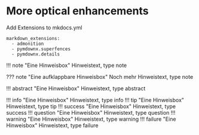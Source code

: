 # More optical enhancements

Add Extensions to mkdocs.yml
```
markdown_extensions:
  - admonition
  - pymdownx.superfences
  - pymdownx.details
```

!!! note "Eine Hinweisbox"
    Hinweistext, type note

??? note "Eine aufklappbare Hinweisbox"
    Noch mehr Hinweistext, type note

!!! abstract "Eine Hinweisbox"
    Hinweistext, type abstract

!!! info "Eine Hinweisbox"
    Hinweistext, type info
!!! tip "Eine Hinweisbox"
    Hinweistext, type tip
!!! success "Eine Hinweisbox"
    Hinweistext, type success
!!! question "Eine Hinweisbox"
    Hinweistext, type question
!!! warning "Eine Hinweisbox"
    Hinweistext, type warning
!!! failure "Eine Hinweisbox"
    Hinweistext, type failure